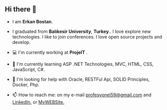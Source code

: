## Hi there 👋
- I am **Erkan Bostan**.

- I graduated from **Balıkesir University**, **Turkey**.. I love explore new technologies. I like to join conferences. I love open source projects and develop.

- 💻 I'm currently working at **ProjeIT** .

- 🌱 I'm currently learning ASP .NET Technologies, MVC, HTML, CSS, JavaScript, C#.

- 👀 I'm looking for help with Oracle, RESTFul Api, SOLID Principles, Docker, Php.

- 📫 How to reach me: on my e-mail profesyonel59@gmail.com and [LinkedIn.](https://www.linkedin.com/in/erkan-bostan-11257a210/) or [MyWEBSite.](https://erkanbostan.com)

